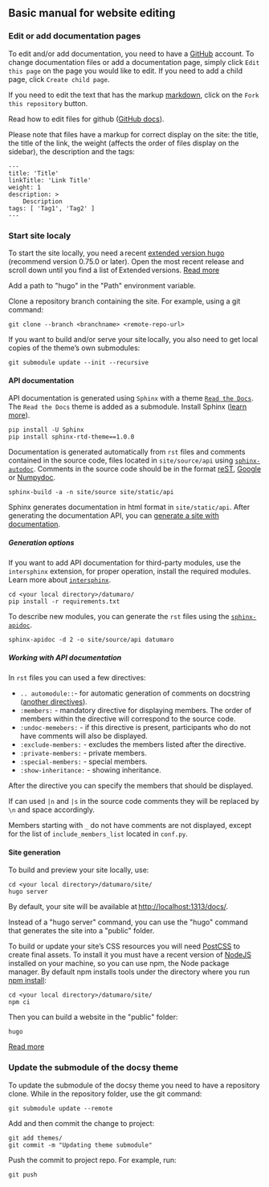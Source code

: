 ## Basic manual for website editing

### Edit or add documentation pages

To edit and/or add documentation, you need to have a [GitHub](https://github.com/login) account.
To change documentation files or add a documentation page,
simply click `Edit this page` on the page you would like to edit.
If you need to add a child page, click `Create child page`.

If you need to edit the text that has the markup [markdown](https://github.com/adam-p/markdown-here/wiki/Markdown-Cheatsheet),
click on the `Fork this repository` button.

Read how to edit files for github ([GitHub docs](https://docs.github.com/en/github/managing-files-in-a-repository/editing-files-in-another-users-repository)).

Please note that files have a markup for correct display on the site:
the title, the title of the link, the weight (affects the order of files
display on the sidebar), the description and the tags:

    ---
    title: 'Title'
    linkTitle: 'Link Title'
    weight: 1
    description: >
        Description
    tags: [ 'Tag1', 'Tag2' ]
    ---

### Start site localy

To start the site locally, you need a recent [extended version hugo](https://github.com/gohugoio/hugo/releases)
(recommend version 0.75.0 or later).
Open the most recent release and scroll down until you find
a list of Extended versions. [Read more](https://gohugo.io/getting-started/installing/#quick-install)

Add a path to "hugo" in the "Path" environment variable.

Clone a repository branch containing the site. For example,
using a git command:

    git clone --branch <branchname> <remote-repo-url>

If you want to build and/or serve your site locally,
you also need to get local copies of the theme’s own submodules:

    git submodule update --init --recursive

#### API documentation

API documentation is generated using `Sphinx` with a theme
[`Read the Docs`](https://docs.readthedocs.io/en/stable/intro/getting-started-with-sphinx.html).
The `Read the Docs` theme is added as a submodule.
Install Sphinx ([learn more](https://www.sphinx-doc.org/en/master/index.html)).

    pip install -U Sphinx
    pip install sphinx-rtd-theme==1.0.0

Documentation is generated automatically from `rst` files and comments
contained in the source code, files located in `site/source/api` using
[`sphinx-autodoc`](https://www.sphinx-doc.org/en/master/usage/extensions/autodoc.html).
Comments in the source code should be in the format [reST](https://www.sphinx-doc.org/en/master/index.html),
[Google](https://github.com/google/styleguide/blob/gh-pages/pyguide.md#38-comments-and-docstrings) or
[Numpydoc](https://numpydoc.readthedocs.io/en/latest/format.html#).

    sphinx-build -a -n site/source site/static/api

Sphinx generates documentation in html format in `site/static/api`.
After generating the documentation API,
you can [generate a site with documentation](#site-generation).

##### Generation options

If you want to add API documentation for third-party modules,
use the `intersphinx` extension, for proper operation,
install the required modules.
Learn more about [`intersphinx`](https://www.sphinx-doc.org/en/master/usage/extensions/intersphinx.html).

    cd <your local directory>/datumaro/
    pip install -r requirements.txt

To describe new modules, you can generate the `rst` files using the
[`sphinx-apidoc`](https://www.sphinx-doc.org/en/master/man/sphinx-apidoc.html).

    sphinx-apidoc -d 2 -o site/source/api datumaro

##### Working with API documentation

In `rst` files you can used a few directives:
- `.. automodule::`- for automatic generation of comments on docstring
    ([another directives](https://www.sphinx-doc.org/en/master/usage/extensions/autodoc.html?highlight=private#directives)).
- `:members:` - mandatory directive for displaying members. The order of
    members within the directive will correspond to the source code.
- `:undoc-memebers:` - if this directive is present,
    participants who do not have comments will also be displayed.
- `:exclude-members:` - excludes the members listed after the directive.
- `:private-members:` - private members.
- `:special-members:` - special members.
- `:show-inheritance:` - showing inheritance.

After the directive you can specify the members that should be displayed.

If can used `|n` and `|s` in the source code comments they will
be replaced by `\n` and space accordingly.

Members starting with `_` do not have comments are not displayed,
except for the list of `include_members_list` located in `conf.py`.

#### Site generation

To build and preview your site locally, use:

    cd <your local directory>/datumaro/site/
    hugo server

By default, your site will be available at <http://localhost:1313/docs/>.

Instead of a "hugo server" command, you can use the "hugo" command
that generates the site into a "public" folder.

To build or update your site’s CSS resources you will need [PostCSS](https://postcss.org/)
to create final assets.
To install it you must have a recent version of [NodeJS](https://nodejs.org/en/)
installed on your machine,
so you can use npm, the Node package manager.
By default npm installs tools under the directory
where you run [npm install](https://docs.npmjs.com/cli/v6/commands/npm-install#description):

    cd <your local directory>/datumaro/site/
    npm ci

Then you can build a website in the "public" folder:

    hugo

[Read more](https://www.docsy.dev/docs/getting-started/)

### Update the submodule of the docsy theme

To update the submodule of the docsy theme you need to have a repository clone.
While in the repository folder,
use the git command:

    git submodule update --remote

Add and then commit the change to project:

    git add themes/
    git commit -m "Updating theme submodule"

Push the commit to project repo. For example, run:

    git push
